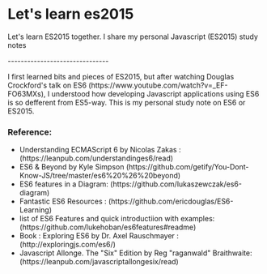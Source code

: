 <h1>Let's learn es2015</h1>

<p>Let's learn ES2015 together. I share my personal Javascript (ES2015) study notes</p>
 -------------------------------

<p> I first learned bits and pieces of ES2015, but after watching Douglas Crockford's talk on ES6 (https://www.youtube.com/watch?v=_EF-FO63MXs), I understood how developing Javascript applications using ES6 is so defferent from ES5-way. This is my personal study note on ES6 or ES2015.</p>

 <h3>Reference:</h3>
 <ul>
 <li>Understanding ECMAScript 6 by Nicolas Zakas : (https://leanpub.com/understandinges6/read)</li>
 <li>ES6 & Beyond by Kyle Simpson (https://github.com/getify/You-Dont-Know-JS/tree/master/es6%20%26%20beyond)</li>
 <li>ES6 features in a Diagram: (https://github.com/lukaszewczak/es6-diagram)</li>
 <li>Fantastic ES6 Resources : (https://github.com/ericdouglas/ES6-Learning)</li>
 <li>list of ES6 Features and quick introductiion with examples: (https://github.com/lukehoban/es6features#readme)</li>
 <li>Book : Exploring ES6 by Dr. Axel Rauschmayer : (http://exploringjs.com/es6/)</li>
 <li>Javascript Allonge. The "Six" Edition by Reg "raganwald" Braithwaite: (https://leanpub.com/javascriptallongesix/read)</li>
 </ul>
